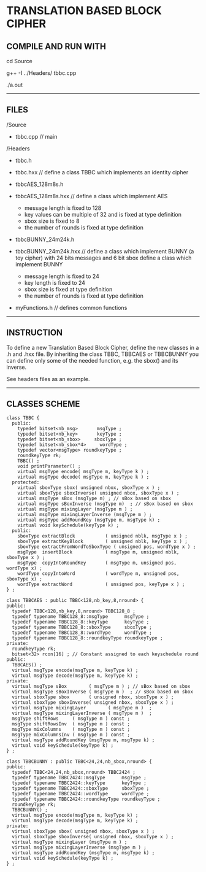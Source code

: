 # TRANSLATION BASED BLOCK CIPHER

## COMPILE AND RUN WITH

cd Source

g++ -I ../Headers/ tbbc.cpp

./a.out

------------------------------------------------------------------------------

## FILES

/Source
- tbbc.cpp
  // main

/Headers
- tbbc.h
- tbbc.hxx
  // define a class TBBC which implements an identity cipher

- tbbcAES_128m8s.h
- tbbcAES_128m8s.hxx
   // define a class which implement AES
   - message length is fixed to 128
   - key values can be multiple of 32 and is fixed at type definition
   - sbox size is fixed to 8
   - the number of rounds is fixed at type definition

- tbbcBUNNY_24m24k.h
- tbbcBUNNY_24m24k.hxx
   // define a class which implement BUNNY (a toy cipher) 
   with 24 bits messages and 6 bit sbox
   define a class which implement BUNNY
   - message length is fixed to 24
   - key length is fixed to  24
   - sbox size is fixed at type definition
   - the number of rounds is fixed at type definition

- myFunctions.h
  // defines common functions

------------------------------------------------------------------------------

## INSTRUCTION

To define a new Translation Based Block Cipher, define the new classes in a
.h and .hxx file.
By inheriting the class TBBC, TBBCAES or TBBCBUNNY
you can define only some of the needed function, 
e.g. the sbox() and its inverse.

See headers files as an example.

------------------------------------------------------------------------------

## CLASSES SCHEME

```
class TBBC {
  public:
    typedef bitset<nb_msg>       msgType ;
    typedef bitset<nb_key>       keyType ;
    typedef bitset<nb_sbox>     sboxType ;
    typedef bitset<nb_sbox*4>     wordType ;
    typedef vector<msgType> roundkeyType ;
    roundkeyType rk;
    TBBC() ;
    void printParameter() ;
    virtual msgType encode( msgType m, keyType k ) ;
    virtual msgType decode( msgType m, keyType k ) ;
  protected:
    virtual sboxType sbox( unsigned nbox, sboxType x ) ; 
    virtual sboxType sboxInverse( unsigned nbox, sboxType x ) ;
    virtual msgType sBox (msgType m) ; // sBox based on sbox
    virtual msgType sBoxInverse (msgType m)  ; // sBox based on sbox
    virtual msgType mixingLayer (msgType m ) ;
    virtual msgType mixingLayerInverse (msgType m ) ;
    virtual msgType addRoundKey (msgType m, msgType k) ;
    virtual void keySchedule(keyType k) ;
  public:
    sboxType extractBlock           ( unsigned nblk, msgType x ) ;
    sboxType extractKeyBlock        ( unsigned nblk, keyType x ) ;
    sboxType extractFromWordToSboxType ( unsigned pos, wordType x ) ;
    msgType  insertBlock            ( msgType m, unsigned nblk, sboxType x ) ;
    msgType  copyIntoRoundKey       ( msgType m, unsigned pos, wordType x) ;
    wordType copyIntoWord           ( wordType m, unsigned pos, sboxType x) ;
    wordType extractWord            ( unsigned pos, keyType x ) ;
} ;

class TBBCAES : public TBBC<128,nb_key,8,nround> {
public:
  typedef TBBC<128,nb_key,8,nround> TBBC128_8 ;
  typedef typename TBBC128_8::msgType      msgType ;
  typedef typename TBBC128_8::keyType      keyType ;
  typedef typename TBBC128_8::sboxType     sboxType ;
  typedef typename TBBC128_8::wordType     wordType ;
  typedef typename TBBC128_8::roundkeyType roundkeyType ;
private:
  roundkeyType rk;
  bitset<32> rcon[16] ; // Constant assigned to each keyschedule round
public:
  TBBCAES() ;
  virtual msgType encode(msgType m, keyType k) ;
  virtual msgType decode(msgType m, keyType k) ;
private:
  virtual msgType sBox        ( msgType m ) ; // sBox based on sbox
  virtual msgType sBoxInverse ( msgType m )  ; // sBox based on sbox
  virtual sboxType sbox       ( unsigned nbox, sboxType x ) ;
  virtual sboxType sboxInverse( unsigned nbox, sboxType x ) ;
  virtual msgType mixingLayer        ( msgType m )  ;
  virtual msgType mixingLayerInverse ( msgType m )  ;
  msgType shiftRows     ( msgType m ) const ;
  msgType shiftRowsInv  ( msgType m ) const ;
  msgType mixColumns    ( msgType m ) const ;
  msgType mixColumnsInv ( msgType m ) const ;
  virtual msgType addRoundKey (msgType m, msgType k) ;
  virtual void keySchedule(keyType k) ;
} ;

class TBBCBUNNY : public TBBC<24,24,nb_sbox,nround> {
public:
  typedef TBBC<24,24,nb_sbox,nround> TBBC2424 ;
  typedef typename TBBC2424::msgType      msgType ;
  typedef typename TBBC2424::keyType      keyType ;
  typedef typename TBBC2424::sboxType     sboxType ;
  typedef typename TBBC2424::wordType     wordType ;
  typedef typename TBBC2424::roundkeyType roundkeyType ;
  roundkeyType rk;
  TBBCBUNNY() ;
  virtual msgType encode(msgType m, keyType k) ;
  virtual msgType decode(msgType m, keyType k) ;
private:
  virtual sboxType sbox( unsigned nbox, sboxType x ) ;
  virtual sboxType sboxInverse( unsigned nbox, sboxType x ) ;
  virtual msgType mixingLayer (msgType m ) ;
  virtual msgType mixingLayerInverse (msgType m ) ;
  virtual msgType addRoundKey (msgType m, msgType k) ;
  virtual void keySchedule(keyType k) ;
} ;
```

